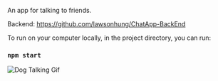 An app for talking to friends.

Backend: https://github.com/lawsonhung/ChatApp-BackEnd

To run on your computer locally, in the project directory, you can run:

### `npm start`

![Dog Talking Gif](https://media.giphy.com/media/dtBi0s3hndz7q/giphy.gif)
